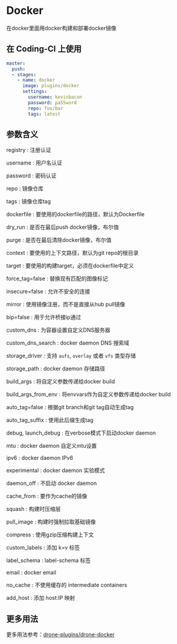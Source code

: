 # Docker

在docker里面用docker构建和部署docker镜像

## 在 Coding-CI 上使用

```yml
master:
  push:
  - stages:
    - name: docker  
      image: plugins/docker
      settings:
        username: kevinbacon
        password: pa55word
        repo: foo/bar
        tags: latest
```

## 参数含义

registry
: 注册认证

username
: 用户名认证

password
: 密码认证

repo
: 镜像仓库

tags
: 镜像仓库tag

dockerfile
: 要使用的dockerfile的路径，默认为Dockerfile

dry_run
: 是否在最后push docker镜像，布尔值

purge
: 是否在最后清除docker镜像，布尔值

context
: 要使用的上下文路径，默认为git repo的根目录

target
: 要使用的构建target，必须在dockerfile中定义

force_tag=false
: 替换现有匹配的图像标记

insecure=false
: 允许不安全的连接

mirror
: 使用镜像注册，而不是直接从hub pull镜像

bip=false
: 用于允许桥接ip通过

custom_dns
: 为容器设置自定义DNS服务器

custom_dns_search
: docker daemon DNS 搜索域

storage_driver
: 支持 `aufs`, `overlay` 或者 `vfs` 类型存储

storage_path
: docker daemon 存储路径

build_args
: 将自定义参数传递给docker build

build_args_from_env
: 将envvars作为自定义参数传递给docker build

auto_tag=false
: 根据git branch和git tag自动生成tag

auto_tag_suffix
: 使用此后缀生成tag

debug, launch_debug
: 在verbose模式下启动docker daemon

mtu
: docker daemon 自定义mtu设置

ipv6
: docker daemon IPv6 

experimental
: docker daemon 实验模式

daemon_off
: 不启动 docker daemon

cache_from
: 要作为cache的镜像

squash
: 构建时压缩层

pull_image
: 构建时强制拉取基础镜像

compress
: 使用gzip压缩构建上下文

custom_labels
: 添加 k=v 标签

label_schema
: label-schema 标签

email
: docker email

no_cache
: 不使用缓存的 intermediate containers

add_host
: 添加 host:IP 映射

## 更多用法

更多用法参考：[drone-plugins/drone-docker](https://github.com/drone-plugins/drone-docker)
